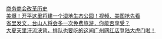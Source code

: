   
[商务商会改革历史](http://www.dianyue.me/archives/089/jrt3g2cxm4mgfo2i/)  
[美爆！开平这里将建一个湿地生态公园！视频、美图抢先看](http://www.dianyue.me/archives/579/b59xhewek710z6yi/)  
[省里发文，台山人将会多一次免费旅游，你能否享受？](http://www.dianyue.me/archives/068/eok2d6rkc0t7u1fi/)  
[大夏天里汗流浃背，排队也要吃的这间广州网红店登陆大虎门啦！](http://www.dianyue.me/archives/535/41cmbfwhnd35q0rq/)
